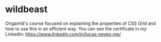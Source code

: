 # wildbeast
Origamid's course focused on explaining the properties of CSS Grid and how to use this in an efficient way. 
You can see the certificate in my Linkedin: https://www.linkedin.com/in/lucas-neves-me/
